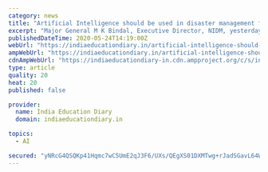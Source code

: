```yaml
---
category: news
title: "Artificial Intelligence should be used in disaster management for saving lives: Executive Director, NIDM"
excerpt: "Major General M K Bindal, Executive Director, NIDM, yesterday said, “There is a need for some concrete measures for industrial safety by creating a connectivity between onsite"
publishedDateTime: 2020-05-24T14:19:00Z
webUrl: "https://indiaeducationdiary.in/artificial-intelligence-should-be-used-in-disaster-management-for-saving-lives-executive-director-nidm/"
ampWebUrl: "https://indiaeducationdiary.in/artificial-intelligence-should-be-used-in-disaster-management-for-saving-lives-executive-director-nidm/?amp"
cdnAmpWebUrl: "https://indiaeducationdiary-in.cdn.ampproject.org/c/s/indiaeducationdiary.in/artificial-intelligence-should-be-used-in-disaster-management-for-saving-lives-executive-director-nidm/?amp"
type: article
quality: 20
heat: 20
published: false

provider:
  name: India Education Diary
  domain: indiaeducationdiary.in

topics:
  - AI

secured: "yNRcG4QSQKp41Hqmc7wC5UmE2qJ3F6/UXs/QEgXS01DXMTwg+rJadSGavL64WOtaGKy5iPSzOEB7CkKGPgd/KTqVTBT4/ga42lWygeimL00zmp3vhQwr8+NVYYDf9LX5K3YS2TcxyCllnXE7AS0G4+IcyDs71XE9e6FEQZmVkYXXtbQiJFW25+9pgn/6ZiNJ79/NZx1SB4oKaNFV8DuQHHVQUr8iON0IoKjNBMOFeFnv8mdibwE9atGbubeSZKKkeMFSMOYnl+mnirqXEFQ7q8TjU0fzHzafi4cWIf6az1Y2wOUimoj277DFWtDpOQFW;/YkNE2RB1k0ChBYu9eZcvg=="
---
```


